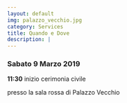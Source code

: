 ```yaml
---
layout: default
img: palazzo_vecchio.jpg
category: Services
title: Quando e Dove
description: |
---
```


### Sabato 9 Marzo 2019

**11:30** inizio cerimonia civile

presso la sala rossa di Palazzo Vecchio
